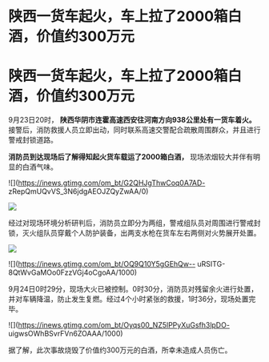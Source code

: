 # 陕西一货车起火，车上拉了2000箱白酒，价值约300万元

# 陕西一货车起火，车上拉了2000箱白酒，价值约300万元

9月23日20时， **陕西华阴市连霍高速西安往河南方向938公里处有一货车着火。**
接警后，消防救援人员立即出动，同时联系高速交警配合疏散周围群众，并且进行警戒封锁道路。

**消防员到达现场后了解得知起火货车载运了2000箱白酒，** 现场浓烟较大并伴有明显的白酒气味。

![](https://inews.gtimg.com/om_bt/G2QHJgThwCoq0A7AD-
zRepQmUQvVS_3N6jdgAEOJZQyZwAA/0)

![](https://inews.gtimg.com/om_bt/Oyl51nrrV_lrJl7GeyLGV_1W4BeOdIHcEvGsKYWPbVa5cAA/1000)

经过对现场环境分析研判后，消防员立即分为两组，警戒组队员对周围进行警戒封锁，灭火组队员穿戴个人防护装备，出两支水枪在货车左右两侧对火势展开处置。

![](https://inews.gtimg.com/om_bt/GXkbSnnNeiQgUdfzHOjZA_Gb1SwdNrFB0xy5Wi_rFKJEAAA/0)

![](https://inews.gtimg.com/om_bt/OQ9Q10Y5gGEhQw--
uRSITG-8QtWvGaMOo0FzzVGj4oCgoAA/1000)

9月24日0时29分，现场大火已被控制。0时30分，消防员对残留余火进行处置，并对车辆降温，防止发生复燃。经过4个小时紧张的救援，1时36分，现场处置完毕。

![](https://inews.gtimg.com/om_bt/Oyqs00_NZ5lPPyXuGsfh3lpDO-
uigwsOWhBSvrFVn6ZOAAA/1000)

据了解，此次事故烧毁了价值约300万元的白酒，所幸未造成人员伤亡。

